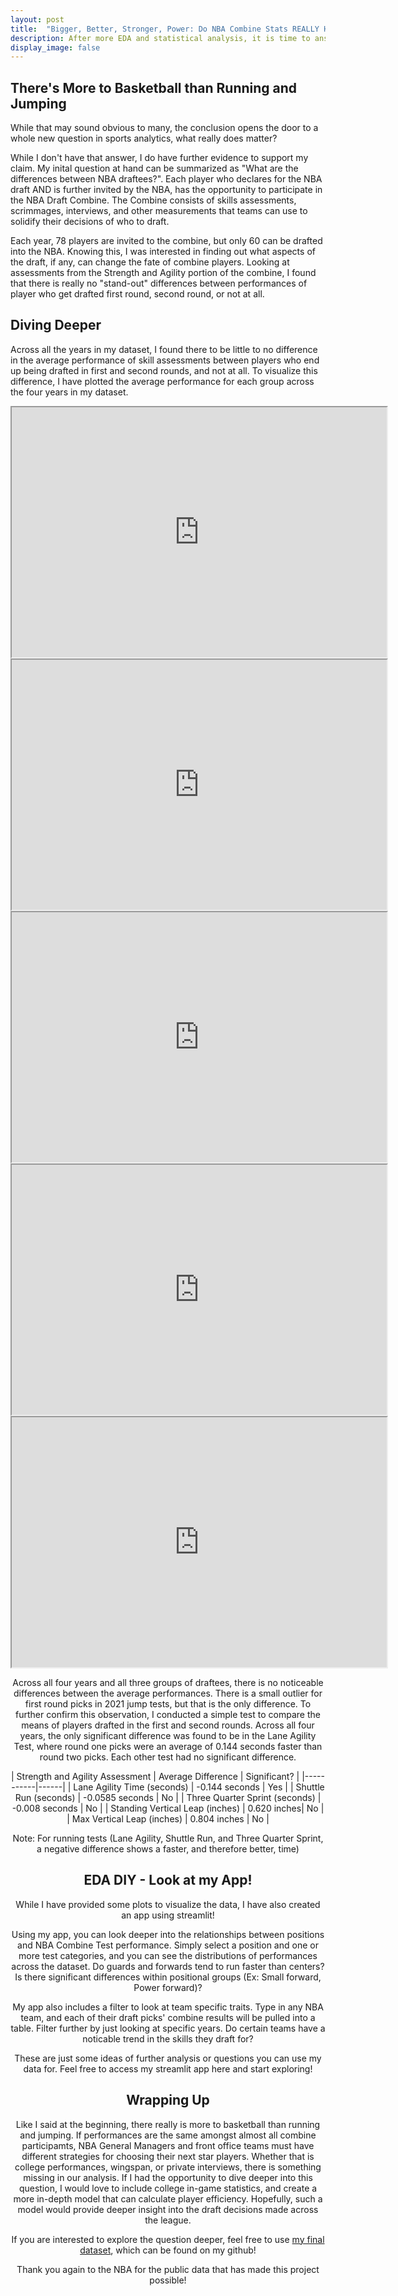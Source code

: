 ```yaml
---
layout: post
title:  "Bigger, Better, Stronger, Power: Do NBA Combine Stats REALLY Have an Effect on Draft Order?"
description: After more EDA and statistical analysis, it is time to answer the question in my latest blog post, "Which metrics stand out as the deciders of the next best players?" And for any doubters, further exploration can be done on my dataset using my streamlit app!
display_image: false
---
```


## There's More to Basketball than Running and Jumping

While that may sound obvious to many, the conclusion opens the door to a whole new question in sports analytics, what really does matter?

While I don't have that answer, I do have further evidence to support my claim. My inital question at hand can be summarized as "What are the differences between NBA draftees?". Each player who declares for the NBA draft AND is further invited by the NBA, has the opportunity to participate in the NBA Draft Combine. The Combine consists of skills assessments, scrimmages, interviews, and other measurements that teams can use to solidify their decisions of who to draft.

Each year, 78 players are invited to the combine, but only 60 can be drafted into the NBA. Knowing this, I was interested in finding out what aspects of the draft, if any, can change the fate of combine players. Looking at assessments from the Strength and Agility portion of the combine, I found that there is really no "stand-out" differences between performances of player who get drafted first round, second round, or not at all.

## Diving Deeper

Across all the years in my dataset, I found there to be little to no difference in the average performance of skill assessments between players who end up being drafted in first and second rounds, and not at all. To visualize this difference, I have plotted the average performance for each group across the four years in my dataset.

<div style="text-align: center;">
<iframe src="https://mfaulconer.github.io/Stat386-Blog/assets/plots/Lane_Agility_Comparison.html" width="600" height="400"></iframe>
<div>

<div style="text-align: center;">
<iframe src="https://mfaulconer.github.io/Stat386-Blog/assets/plots/Shuttle_Run_Comparison.html" width="600" height="400"></iframe>
<div>

<div style="text-align: center;">
<iframe src="https://mfaulconer.github.io/Stat386-Blog/assets/plots/Three_Q_Comparison.html" width="600" height="400"></iframe>
<div>

<div style="text-align: center;">
<iframe src="https://mfaulconer.github.io/Stat386-Blog/assets/plots/Standing_Bar_Comparison.html" width="600" height="400"></iframe>
<div>

<div style="text-align: center;">
<iframe src="https://mfaulconer.github.io/Stat386-Blog/assets/plots/Approach_Bar_Comparison.html" width="600" height="400"></iframe>
<div>

Across all four years and all three groups of draftees, there is no noticeable differences between the average performances. There is a small outlier for first round picks in 2021 jump tests, but that is the only difference. To further confirm this observation, I conducted a simple test to compare the means of players drafted in the first and second rounds. Across all four years, the only significant difference was found to be in the Lane Agility Test, where round one picks were an average of 0.144 seconds faster than round two picks. Each other test had no significant difference.

| Strength and Agility Assessment | Average Difference | Significant? |
|-----------|------| 
| Lane Agility Time (seconds) | -0.144 seconds | Yes |
| Shuttle Run (seconds) | -0.0585 seconds | No |
| Three Quarter Sprint (seconds) | -0.008 seconds | No |
| Standing Vertical Leap (inches) | 0.620 inches| No |
| Max Vertical Leap (inches) | 0.804 inches | No |

Note: For running tests (Lane Agility, Shuttle Run, and Three Quarter Sprint, a negative difference shows a faster, and therefore better, time)

## EDA DIY - Look at my App!

While I have provided some plots to visualize the data, I have also created an app using streamlit! 

Using my app, you can look deeper into the relationships between positions and NBA Combine Test performance. Simply select a position and one or more test categories, and you can see the distributions of performances across the dataset. Do guards and forwards tend to run faster than centers? Is there significant differences within positional groups (Ex: Small forward, Power forward)?

My app also includes a filter to look at team specific traits. Type in any NBA team, and each of their draft picks' combine results will be pulled into a table. Filter further by just looking at specific years. Do certain teams have a noticable trend in the skills they draft for? 

These are just some ideas of further analysis or questions you can use my data for. Feel free to access my streamlit app here and start exploring!


## Wrapping Up

Like I said at the beginning, there really is more to basketball than running and jumping. If performances are the same amongst almost all combine participamts, NBA General Managers and front office teams must have different strategies for choosing their next star players. Whether that is college performances, wingspan, or private interviews, there is something missing in our analysis. If I had the opportunity to dive deeper into this question, I would love to include college in-game statistics, and create a more in-depth model that can calculate player efficiency. Hopefully, such a model would provide deeper insight into the draft decisions made across the league. 

If you are interested to explore the question deeper, feel free to use <a href="https://github.com/mfaulconer/Stat386ProjCode" target="_blank">my final dataset</a>, which can be found on my github!

Thank you again to the NBA for the public data that has made this project possible!

